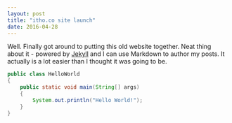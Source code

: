 ```yaml
---
layout: post
title: "itho.co site launch"
date: 2016-04-28
---
```


Well. Finally got around to putting this old website together. Neat thing about it - powered by [Jekyll](http://jekyllrb.com) and I can use Markdown to author my posts. It actually is a lot easier than I thought it was going to be.

```java
public class HelloWorld
{
    public static void main(String[] args)
    {
        System.out.println("Hello World!");
    }
}
```
